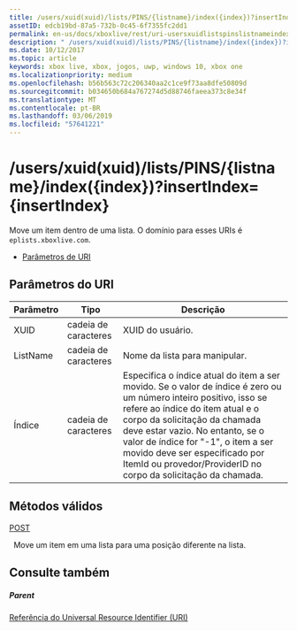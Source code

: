 ```yaml
---
title: /users/xuid(xuid)/lists/PINS/{listname}/index({index})?insertIndex={insertIndex}
assetID: edcb19bd-87a5-732b-0c45-6f7355fc2dd1
permalink: en-us/docs/xboxlive/rest/uri-usersxuidlistspinslistnameindex.html
description: " /users/xuid(xuid)/lists/PINS/{listname}/index({index})?insertIndex={insertIndex}"
ms.date: 10/12/2017
ms.topic: article
keywords: xbox live, xbox, jogos, uwp, windows 10, xbox one
ms.localizationpriority: medium
ms.openlocfilehash: b56b563c72c206340aa2c1ce9f73aa8dfe50809d
ms.sourcegitcommit: b034650b684a767274d5d88746faeea373c8e34f
ms.translationtype: MT
ms.contentlocale: pt-BR
ms.lasthandoff: 03/06/2019
ms.locfileid: "57641221"
---
```

# <a name="usersxuidxuidlistspinslistnameindexindexinsertindexinsertindex"></a>/users/xuid(xuid)/lists/PINS/{listname}/index({index})?insertIndex={insertIndex}
Move um item dentro de uma lista. O domínio para esses URIs é `eplists.xboxlive.com`.
 
  * [Parâmetros de URI](#ID4EV)
 
<a id="ID4EV"></a>

 
## <a name="uri-parameters"></a>Parâmetros do URI 
 
| Parâmetro| Tipo| Descrição| 
| --- | --- | --- | 
| XUID| cadeia de caracteres| XUID do usuário.| 
| ListName| cadeia de caracteres| Nome da lista para manipular.| 
| Índice| cadeia de caracteres| Especifica o índice atual do item a ser movido. Se o valor de índice é zero ou um número inteiro positivo, isso se refere ao índice do item atual e o corpo da solicitação da chamada deve estar vazio. No entanto, se o valor de índice for "-1", o item a ser movido deve ser especificado por ItemId ou provedor/ProviderID no corpo da solicitação da chamada. | 
  
<a id="ID4EHC"></a>

 
## <a name="valid-methods"></a>Métodos válidos

[POST](uri-usersxuidlistspinslistnameindexpost.md)

&nbsp;&nbsp;Move um item em uma lista para uma posição diferente na lista.
 
<a id="ID4ERC"></a>

 
## <a name="see-also"></a>Consulte também
 
<a id="ID4ETC"></a>

 
##### <a name="parent"></a>Parent 

[Referência do Universal Resource Identifier (URI)](../atoc-xboxlivews-reference-uris.md)

   